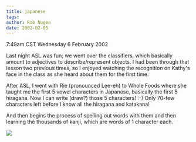 ```yaml
---
title: japanese
tags: 
author: Rob Nugen
date: 2002-02-05
---
```


<title>Vapors</title>
<p class=date>7:49am CST Wednesday 6 February 2002</p>

<p>Last night ASL was fun; we went over the classifiers, which
basically amount to adjectives to describe/represent objects.  I had
been through that lesson two previous times, so I enjoyed watching the
recognition on Kathy's face in the class as she heard about them for
the first time.</p>

<p>After ASL, I went with Rie (pronounced Lee-eh) to Whole Foods where
she taught me the first 5 vowel characters in Japanese, basically the
first 5 hiragana.  Now I can write (draw?) those 5 characters!  :-)
Only 70-few characters left before I know all the hiragana and
katakana!</p>

<p>And then begins the process of spelling out words with them and then
learning the thousands of kanji, which are words of 1 character each.</p>

<p><img src='/images/rob/wL-ROB.gif'/></p>


